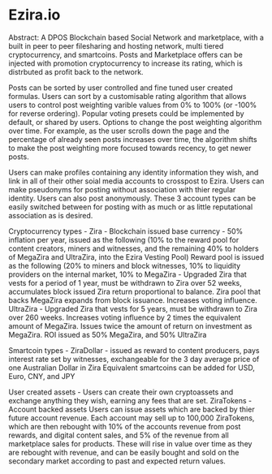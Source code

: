 # Ezira.io

Abstract:
A DPOS Blockchain based Social Network and marketplace, with a built in peer to peer filesharing and hosting network, multi tiered cryptocurrency, and smartcoins. Posts and Marketplace offers can be injected with promotion cryptocurrency to increase its rating, which is distrbuted as profit back to the network. 

Posts can be sorted by user controlled and fine tuned user created formulas. Users can sort by a customisable rating algorithm that allows users to control post weighting varible values from 0% to 100% (or -100% for reverse ordering). Popular voting presets could be implemented by default, or shared by users. Options to change the post weighting algorithm over time. For example, as the user scrolls down the page and the percentage of already seen posts increases over time, the algorithm shifts to make the post weighting more focused towards recency, to get newer posts. 

Users can make profiles containing any identity information they wish, and link in all of their other soial media accounts to crosspost to Ezira. Users can make pseudonyms for posting without association with thier regular identity. Users can also post anonymously. These 3 account types can be easily switched between for posting with as much or as little reputational association as is desired. 

Cryptocurrency types - 
Zira - Blockchain issued base currency - 50% inflation per year, issued as the following (10% to the reward pool for content creators, miners and witnesses, and the remaining 40% to holders of MegaZira and UltraZira, into the Ezira Vesting Pool)
Reward pool is issued as the following (20% to miners and block witnesses, 10% to liquidity providers on the internal market, 10% to 
MegaZira - Upgraded Zira that vests for a period of 1 year, must be withdrawn to Zira over 52 weeks, accumulates block issued Zira return proportional to balance. Zira pool that backs MegaZira expands from block issuance. Increases voting influence.
UltraZira - Upgraded Zira that vests for 5 years, must be withdrawn to Zira over 260 weeks. Increases voting influence by 2 times the equivalent amount of MegaZira. Issues twice the amount of return on investment as MegaZira. ROI issued as 50% MegaZira, and 50% UltraZira

Smartcoin types - 
ZiraDollar - issued as reward to content producers, pays interest rate set by witnesses, exchangeable for the 3 day average price of one Australian Dollar in Zira
Equivalent smartcoins can be added for USD, Euro, CNY, and JPY

User created assets - 
Users can create their own cryptoassets and exchange anything they wish, earning any fees that are set. 
ZiraTokens - Account backed assets
Users can issue assets which are backed by thier future account revenue. Each account may sell up to 100,000 ZiraTokens, which are then rebought with 10% of the accounts revenue from post rewards, and digital content sales, and 5% of the revenue from all marketplace sales for products. These will rise in value over time as they are rebought with revenue, and can be easily bought and sold on the secondary market according to past and expected return values.






